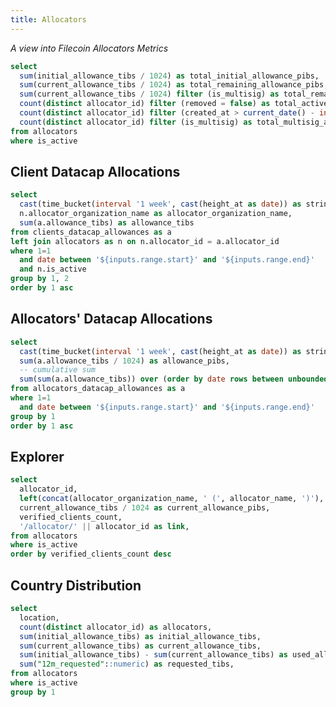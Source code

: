 ```yaml
---
title: Allocators
---
```


_A view into Filecoin Allocators Metrics_

```sql allocators_stats
select
  sum(initial_allowance_tibs / 1024) as total_initial_allowance_pibs,
  sum(current_allowance_tibs / 1024) as total_remaining_allowance_pibs,
  sum(current_allowance_tibs / 1024) filter (is_multisig) as total_remaining_allowance_pibs_multisig,
  count(distinct allocator_id) filter (removed = false) as total_active_allocators,
  count(distinct allocator_id) filter (created_at > current_date() - interval '30 days') as new_allocators_30d,
  count(distinct allocator_id) filter (is_multisig) as total_multisig_allocators,
from allocators
where is_active
```

<Grid cols=3>

<BigValue
  data={allocators_stats}
  value=total_initial_allowance_pibs
  title="Total Initial Allowance"
  fmt='#,##0 Pi\B\s'
/>

<BigValue
  data={allocators_stats}
  value=total_remaining_allowance_pibs
  title="Total Remaining Allowance"
  fmt='#,##0 Pi\B\s'
/>

<BigValue
  data={allocators_stats}
  value=total_remaining_allowance_pibs_multisig
  title="Total Remaining Allowance (Multisig)"
  fmt='#,##0 Pi\B\s'
/>

<BigValue
  data={allocators_stats}
  value=total_active_allocators
  title="Total Active Allocators"
/>

<BigValue
  data={allocators_stats}
  value=new_allocators_30d
  title="New Allocators (last 30d)"
/>

<BigValue
  data={allocators_stats}
  value=total_multisig_allocators
  title="Total Multisig Allocators"
/>

</Grid>

<DateRange
  name=range
  data={allocations}
  dates=date
  start=2021-01-01
/>

## Client Datacap Allocations

```sql allocations
select
  cast(time_bucket(interval '1 week', cast(height_at as date)) as string) as date,
  n.allocator_organization_name as allocator_organization_name,
  sum(a.allowance_tibs) as allowance_tibs
from clients_datacap_allowances as a
left join allocators as n on n.allocator_id = a.allocator_id
where 1=1
  and date between '${inputs.range.start}' and '${inputs.range.end}'
  and n.is_active
group by 1, 2
order by 1 asc
```

<BarChart
  data={allocations}
  x=date
  y=allowance_tibs
  series=allocator_organization_name
  sort=false
/>

## Allocators' Datacap Allocations

```sql allocators_allowances
select
  cast(time_bucket(interval '1 week', cast(height_at as date)) as string) as date,
  sum(a.allowance_tibs / 1024) as allowance_pibs,
  -- cumulative sum
  sum(sum(a.allowance_tibs)) over (order by date rows between unbounded preceding and current row) / 1024 as cumulative_allowance_pibs
from allocators_datacap_allowances as a
where 1=1
  and date between '${inputs.range.start}' and '${inputs.range.end}'
group by 1
order by 1 asc
```

<Grid cols=2>

<BarChart
  data={allocators_allowances}
  x=date
  y=allowance_pibs
  sort=false
  connectGroup="ada"
/>

<LineChart
  data={allocators_allowances}
  x=date
  y=cumulative_allowance_pibs
  sort=false
  connectGroup="ada"
/>

</Grid>

## Explorer

```sql active_allocators
select
  allocator_id,
  left(concat(allocator_organization_name, ' (', allocator_name, ')'), 60) as allocator,
  current_allowance_tibs / 1024 as current_allowance_pibs,
  verified_clients_count,
  '/allocator/' || allocator_id as link,
from allocators
where is_active
order by verified_clients_count desc
```

<DataTable
  data={active_allocators}
  link=link
  search=true
  rowShading=true
  rowLines=false
  rows=30
  downloadable=true
/>

## Country Distribution

```sql country_distribution
select
  location,
  count(distinct allocator_id) as allocators,
  sum(initial_allowance_tibs) as initial_allowance_tibs,
  sum(current_allowance_tibs) as current_allowance_tibs,
  sum(initial_allowance_tibs) - sum(current_allowance_tibs) as used_allowance_tibs,
  sum("12m_requested"::numeric) as requested_tibs,
from allocators
where is_active
group by 1
```

<Grid cols=2>

<BarChart
  data={country_distribution}
  x=location
  y=allocators
  connectGroup=country
  labels=true
  title="Allocators by Country"
/>

<BarChart
  data={country_distribution}
  x=location
  y=current_allowance_tibs
  connectGroup=country
  labels=true
  title="Current Allowance by Country"
/>

<BarChart
  data={country_distribution}
  x=location
  y=requested_tibs
  connectGroup=country
  labels=true
  title="Requested Data by Country"
/>

<BarChart
  data={country_distribution}
  x=location
  y=used_allowance_tibs
  connectGroup=country
  labels=true
  title="Used Allowance by Country"
/>

</Grid>
